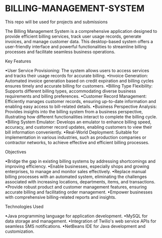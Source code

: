 # BILLING-MANAGEMENT-SYSTEM
This repo will be used for projects and submissions

The Billing Management System is a comprehensive application designed to provide efficient billing services, track user usage records, generate invoices, and manage customer data. This desktop-based system offers a user-friendly interface and powerful functionalities to streamline billing processes and facilitate seamless business operations. 

Key Features

•User Service Provisioning: The system allows users to access services and tracks their usage records for accurate billing.
•Invoice Generation: Automated invoice generation based on credit expiration and billing cycles ensures timely and accurate billing for customers.
•Billing Type Flexibility: Supports different billing types, accommodating diverse business requirements and billing preferences.
•Customer Record Management: Efficiently manages customer records, ensuring up-to-date information and enabling easy access to bill-related details.
•Business Perspective Analysis: Provides insights into the billing system from a business perspective, illustrating how different functionalities interact to complete the billing cycle.
•Billing System Emulator: Develops an emulator to enhance billing speed, accuracy, and customer record updates, enabling customers to view their bill information conveniently.
•Real-World Deployment: Suitable for implementation in various industries, such as production companies or contractor networks, to achieve effective and efficient billing processes.

Objectives

•Bridge the gap in existing billing systems by addressing shortcomings and improving efficiency.
•Enable businesses, especially shops and growing enterprises, to manage and monitor sales effectively.
•Replace manual billing processes with an automated system, eliminating the challenges associated with increasing locations, departments, items, and transactions.
•Provide robust product and customer management features, ensuring accurate billing and facilitating order management.
•Empower businesses with comprehensive billing-related reports and insights.

Technologies Used

•Java programming language for application development.
•MySQL for data storage and management.
•Integration of Twilio's web service APIs for seamless SMS notifications.
•NetBeans IDE for Java development and customization.
